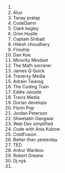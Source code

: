 1. 
2. Alux
3. Tanay pratap
4. CodeDamn
5. Clark kegley
6. Grim Hustle
7. Captain Sinbad
8. Hitesh choudhary
9. Fireship
10. Dan Koe
11. Minority Mindset
12. The Math sorcerer
13. James Q Quick
14. Traversy Media
15. Adrain Twarog
16. The Coding Train
17. Eddie Jaoude
18. Travis Media
19. Dorian develops
20. Florin Pop
21. Jordan Peterson
22. Shwetabh Gangwar
23. Web Dev simplified
24. Code with Ania Kubow
25. ColdFusion
26. Better than yesterday
27. TED
28. Ankur Warikoo
29. Robert Greene
30. Dj nyk
31. 





